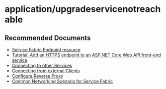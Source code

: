 <properties
	pageTitle="application/upgradeservicenotreachable"
	description="application/upgradeservicenotreachable"
	service="microsoft.servicefabric"
	resource="clusters"
	authors="chiragpa"
    ms.author="chiragpa"
	displayOrder=""
	selfHelpType="generic"
	supportTopicIds="32608949"
	resourceTags=""
	productPesIds="15842"
	cloudEnvironments="public"
	articleId="49cd9fe9-c3d2-4742-9813-6ec983a9002e"
/>

# application/upgradeservicenotreachable

## **Recommended Documents**

* [Service Fabric Endpoint resource](https://docs.microsoft.com/azure/service-fabric/service-fabric-service-manifest-resources#endpoints)<br>
* [Tutorial: Add an HTTPS endpoint to an ASP.NET Core Web API front-end service](https://docs.microsoft.com/azure/service-fabric/service-fabric-tutorial-dotnet-app-enable-https-endpoint)<br>
* [Connecting to other Services](https://docs.microsoft.com/azure/service-fabric/service-fabric-connect-and-communicate-with-services#connecting-to-other-services)<br>
* [Connecting from external Clients](https://docs.microsoft.com/azure/service-fabric/service-fabric-connect-and-communicate-with-services#connections-from-external-clients)<br>
* [Configure Reverse Proxy](https://docs.microsoft.com/azure/service-fabric/service-fabric-reverseproxy-configure-secure-communication)<br>
* [Common Networking Scenario for Service Fabric](https://blogs.msdn.microsoft.com/kwill/2016/10/05/azure-service-fabric-common-networking-scenarios/)<br>
